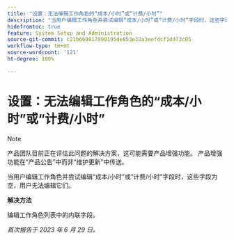 ```yaml
---
title: "设置：无法编辑工作角色的“成本/小时”或“计费/小时”"
description: "当用户编辑工作角色并尝试编辑“成本/小时”或“计费/小时”字段时，这些字段为空，用户无法编辑它们。"
hidefromtoc: true
feature: System Setup and Administration
source-git-commit: c21b660817890195de853e32a3eefdcf1d473c05
workflow-type: tm+mt
source-wordcount: '121'
ht-degree: 100%

---
```



# 设置：无法编辑工作角色的“成本/小时”或“计费/小时”



>[!NOTE]
>
>产品团队目前正在评估此问题的解决方案，这可能需要产品增强功能。 产品增强功能在“产品公告”中而非“维护更新”中传送。

当用户编辑工作角色并尝试编辑“成本/小时”或“计费/小时”字段时，这些字段为空，用户无法编辑它们。

**解决方法**

编辑工作角色列表中的内联字段。

_首次报告于 2023 年 6 月 29 日。_

